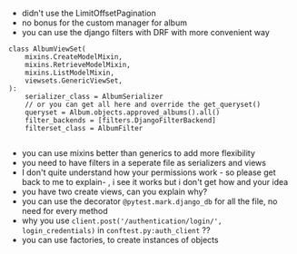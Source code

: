 - didn't use the LimitOffsetPagination
- no bonus for the custom manager for album
- you can use the django filters with DRF with more convenient way

```
class AlbumViewSet(
    mixins.CreateModelMixin,
    mixins.RetrieveModelMixin,
    mixins.ListModelMixin,
    viewsets.GenericViewSet,
):
    serializer_class = AlbumSerializer
    // or you can get all here and override the get_queryset()
    queryset = Album.objects.approved_albums().all()
    filter_backends = [filters.DjangoFilterBackend]
    filterset_class = AlbumFilter


```
- you can use mixins better than generics to add more flexibility
- you need to have filters in a seperate file as serializers and views
- I don't quite understand how your permissions work - so please get back to me to explain- , i see it works but i don't get how and your idea
- you have two create views, can you explain why?
- you can use the decorator `@pytest.mark.django_db` for all the file, no need for every method
- why you use `client.post('/authentication/login/', login_credentials)` in `conftest.py:auth_client` ?? 
- you can use factories, to create instances of objects